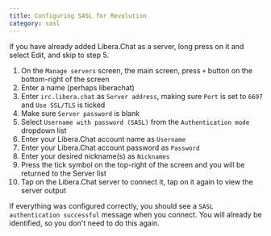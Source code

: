 ```yaml
---
title: Configuring SASL for Revolution
category: sasl
---
```


If you have already added Libera.Chat as a server, long press on it and select
Edit, and skip to step 5.

1.  On the `Manage servers` screen, the main screen, press `+` button on the
    bottom-right of the screen
2.  Enter a name (perhaps liberachat)
3.  Enter `irc.libera.chat` as `Server address`, making sure `Port` is set to
    `6697` and `Use SSL/TLS` is ticked
4.  Make sure `Server password` is blank
5.  Select `Username with password (SASL)` from the `Authentication mode`
    dropdown list
6.  Enter your Libera.Chat account name as `Username`
7.  Enter your Libera.Chat account password as `Password`
8.  Enter your desired nickname(s) as `Nicknames`
9.  Press the tick symbol on the top-right of the screen and you will be
    returned to the Server list
10. Tap on the Libera.Chat server to connect it, tap on it again to view the
    server output

If everything was configured correctly, you should see a
`SASL authentication successful` message when you connect.
You will already be identified, so you don't need to do this again.
